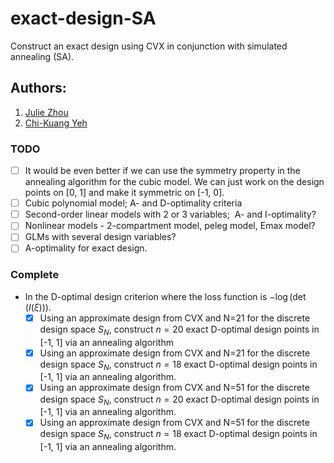 # exact-design-SA
Construct an exact design using CVX in conjunction with simulated annealing (SA).

## Authors:
1. [Julie Zhou](https://www.uvic.ca/science/math-statistics/people/home/faculty/zhou_julie.php)
2. [Chi-Kuang Yeh](https://chikuang.github.io/)


### TODO
- [ ] It would be even better if we can use the symmetry property in the annealing algorithm for the cubic model. We can just work on the design points on [0, 1] and make it symmetric on [-1, 0].
- [ ] Cubic polynomial model; A- and D-optimality criteria
- [ ] Second-order linear models with 2 or 3 variables;  A- and I-optimality?
- [ ] Nonlinear models - 2-compartment model, peleg model, Emax model?
- [ ] GLMs with several design variables?
- [ ] A-optimality for exact design.

### Complete 
- In the D-optimal design criterion where the loss function is $-\log(\det(I(\xi)))$.
  - [x] Using an approximate design from CVX and N=21 for the discrete design space $S_N$, construct $n=20$ exact D-optimal design points in [-1, 1] via an annealing algorithm
  - [x] Using an approximate design from CVX and N=21 for the discrete design space $S_N$, construct $n=18$ exact D-optimal design points in [-1, 1] via an annealing algorithm.
  - [x] Using an approximate design from CVX and N=51 for the discrete design space $S_N$, construct $n=20$ exact D-optimal design points in [-1, 1] via an annealing algorithm.
  - [x] Using an approximate design from CVX and N=51 for the discrete design space $S_N$, construct $n=18$ exact D-optimal design points in [-1, 1] via an annealing algorithm.
